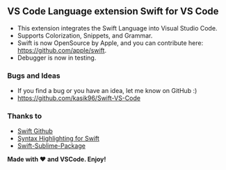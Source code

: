 ## VS Code Language extension Swift for VS Code

* This extension integrates the Swift Language into Visual Studio Code.
* Supports Colorization, Snippets, and Grammar.
* Swift is now OpenSource by Apple, and you can contribute here: https://github.com/apple/swift.
* Debugger is now in testing.

### Bugs and Ideas
* If you find a bug or you have an idea, let me know on GitHub :)
* https://github.com/kasik96/Swift-VS-Code

### Thanks to
* [Swift Github](https://github.com/apple/swift)
* [Syntax Highlighting for Swift](https://github.com/textmate/swift.tmbundle)
* [Swift-Sublime-Package](https://github.com/quiqueg/Swift-Sublime-Package)

**Made with ♥ and VSCode. Enjoy!**
